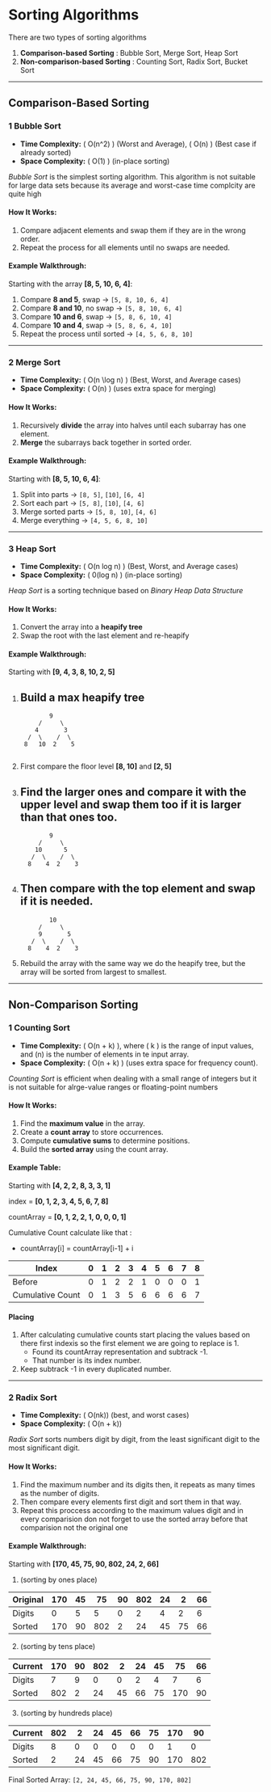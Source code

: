 #  Sorting Algorithms

There are two types of sorting algorithms 

1. **Comparison-based Sorting** : Bubble Sort, Merge Sort, Heap Sort
2. **Non-comparison-based Sorting** : Counting Sort, Radix Sort, Bucket Sort
 
---

##  Comparison-Based Sorting

### 1️ Bubble Sort
- **Time Complexity:** \( O(n^2) \) (Worst and Average), 
                        \( O(n) \) (Best case if already sorted)
- **Space Complexity:** \( O(1) \) (in-place sorting)

*Bubble Sort* is the simplest sorting algorithm. This algorithm is not suitable for large data sets because its average and worst-case time complcity are quite high

####  How It Works:
1. Compare adjacent elements and swap them if they are in the wrong order.
2. Repeat the process for all elements until no swaps are needed.

####  Example Walkthrough:

Starting with the array **[8, 5, 10, 6, 4]**:

1. Compare **8 and 5**, swap → `[5, 8, 10, 6, 4]`
2. Compare **8 and 10**, no swap → `[5, 8, 10, 6, 4]`
3. Compare **10 and 6**, swap → `[5, 8, 6, 10, 4]`
4. Compare **10 and 4**, swap → `[5, 8, 6, 4, 10]`
5. Repeat the process until sorted → `[4, 5, 6, 8, 10]`


---

### 2️ Merge Sort
- **Time Complexity:** \( O(n \log n) \) (Best, Worst, and Average cases)
- **Space Complexity:** \( O(n) \) (uses extra space for merging)

####  How It Works:
1. Recursively **divide** the array into halves until each subarray has one element.
2. **Merge** the subarrays back together in sorted order.

####  Example Walkthrough:

Starting with **[8, 5, 10, 6, 4]**:

1. Split into parts → `[8, 5]`, `[10]`, `[6, 4]`
2. Sort each part → `[5, 8]`, `[10]`, `[4, 6]`
3. Merge sorted parts → `[5, 8, 10]`, `[4, 6]`
4. Merge everything → `[4, 5, 6, 8, 10]`


---

### 3 Heap Sort
- **Time Complexity:** \( O(n log n) \) (Best, Worst, and Average cases)
- **Space Complexity:** \( 0(log n) \) (in-place sorting)

*Heap Sort* is a sorting technique based on *Binary Heap Data Structure*

#### How It Works:
1. Convert the array into a **heapify tree**
2. Swap the root with the last element and re-heapify

#### Example Walkthrough:

Starting with **[9, 4, 3, 8, 10, 2, 5]**

1. Build a max heapify tree
    -  
    ```
            9
         /     \
        4       3
      /  \    /  \
     8   10  2    5
   

2. First compare the floor level **[8, 10]** and **[2, 5]**
3. Find the larger ones and compare it with the upper level and swap them too if it is larger than that ones too.
    -    
    ```
            9
         /     \
        10      5
       /  \    /  \
      8    4  2    3
    ```

4. Then compare with the top element and swap if it is needed.
    -    
    ```
            10
         /     \
         9       5
       /  \    /  \
      8    4  2    3
    ```

5. Rebuild the array with the same way we do the heapify tree, but the array will be sorted from largest to smallest.

---

##  Non-Comparison Sorting

### 1 Counting Sort
- **Time Complexity:** \( O(n + k) \), where \( k \) is the range of input values, and \(n\) is the number of elements in te input array. 
- **Space Complexity:** \( O(n + k) \) (uses extra space for frequency count).

*Counting Sort* is efficient when dealing with a small range of integers but it is not suitable for alrge-value ranges or floating-point numbers

####  How It Works:
1. Find the **maximum value** in the array.
2. Create a **count array** to store occurrences.
3. Compute **cumulative sums** to determine positions.
4. Build the **sorted array** using the count array.

####  Example Table:

Starting with **[4, 2, 2, 8, 3, 3, 1]**

index      = **[0, 1, 2, 3, 4, 5, 6, 7, 8]**

countArray = **[0, 1, 2, 2, 1, 0, 0, 0, 1]**

Cumulative Count calculate like that :
- countArray[i] = countArray[i-1] + i 

|      Index       | 0  | 1  | 2  | 3  | 4  | 5  | 6  | 7  | 8  |
|     --------     |----|----|----|----|----|----|----|----|----|
|      Before      | 0  | 1  | 2  | 2  | 1  | 0  | 0  | 0  | 1  |
| Cumulative Count | 0  | 1  | 3  | 5  | 6  | 6  | 6  | 6  | 7  |

#### Placing
1. After calculating cumulative counts start placing the values based on there first indexis so the first element we are going to replace is 1.
    - Found its countArray representation and subtrack -1.
    - That number is its index number.
2. Keep subtrack -1 in every duplicated number.
    
---

### 2 Radix Sort
- **Time Complexity:** \( O(nk)\) (best, and worst cases)
- **Space Complexity:** \( O(n + k)\) 

*Radix Sort* sorts numbers digit by digit, from the least significant digit to the most significant digit.

#### How It Works:
1. Find the maximum number and its digits then, it repeats as many times as the number of digits.
2. Then compare every elements first digit and sort them in that way.
3. Repeat this proccess according to the maximum values digit and in every comparision don not forget to use the sorted array before that comparision not the original one

#### Example Walkthrough:

Starting with **[170, 45, 75, 90, 802, 24, 2, 66]**

1. (sorting by ones place)

| Original | 170 | 45 | 75 | 90 | 802| 24 | 2  | 66 |
| -------- |-----|----|----|----|----|----|----|----|
|  Digits  |  0  |  5 |  5 |  0 |  2 |  4 |  2 |  6 | 
|  Sorted  | 170 | 90 | 802|  2 | 24 | 45 | 75 | 66 |

2. (sorting by tens place)

|  Current | 170 | 90 | 802| 2  | 24 | 45 | 75 | 66 |
| -------- |-----|----|----|----|----|----|----|----|
|  Digits  |  7  |  9 |  0 |  0 |  2 |  4 |  7 |  6 | 
|  Sorted  | 802 | 2  | 24 | 45 | 66 | 75 | 170| 90 |

3. (sorting by hundreds place)

|  Current | 802 | 2  | 24 | 45 | 66 | 75 | 170| 90 |
| -------- |-----|----|----|----|----|----|----|----|
|  Digits  |  8  |  0 |  0 |  0 |  0 |  0 |  1 |  0 | 
|  Sorted  |  2  | 24 | 45 | 66 | 75 | 90 | 170| 802|

Final Sorted Array:
`[2, 24, 45, 66, 75, 90, 170, 802]`
